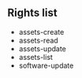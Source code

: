 Rights list
-----------

- assets-create
- assets-read
- assets-update
- assets-list
- software-update